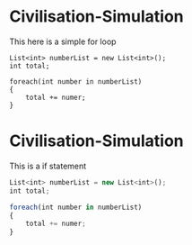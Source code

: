 # Civilisation-Simulation

This here is a simple for loop
```express
List<int> numberList = new List<int>();
int total;

foreach(int number in numberList)
{
    total += numer;
}
```


# Civilisation-Simulation

This is a if statement
```javascript
List<int> numberList = new List<int>();
int total;

foreach(int number in numberList)
{
    total += numer;
}
```
